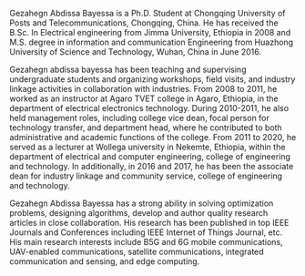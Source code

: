 Gezahegn Abdissa Bayessa is a Ph.D. Student at Chongqing University of Posts and Telecommunications, Chongqing, China. He has received the B.Sc. In Electrical engineering from Jimma University, Ethiopia in 2008 and M.S. degree in information and communication Engineering from Huazhong University of Science and Technology, Wuhan, China in June 2016. 

Gezahegn abdissa bayessa has been teaching and supervising undergraduate students and organizing workshops, field visits, and industry linkage activities in collaboration with industries. From 2008 to 2011, he worked as an instructor at Agaro TVET college in Agaro, Ethiopia, in the department of electrical electronics technology. During 2010-2011, he also held management roles, including college vice dean, focal person for technology transfer, and department head, where he contributed to both administrative and academic functions of the college. From 2011 to 2020, he served as a lecturer at Wollega university in Nekemte, Ethiopia, within the department of electrical and computer engineering, college of engineering and technology. In additionally, in 2016 and 2017, he has been the associate dean for industry linkage and community service, college of engineering and technology. 

Gezahegn Abdissa Bayessa has a strong ability in solving optimization problems, designing algorithms, develop and author quality research articles in close collaboration. His research has been published in top IEEE Journals and Conferences including IEEE Internet of Things Journal, etc. His main research interests include B5G and 6G mobile communications, UAV-enabled communications, satellite communications, integrated communication and sensing, and edge computing.
